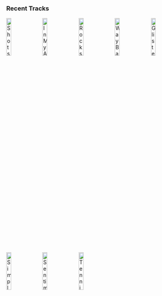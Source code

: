 ### Recent Tracks
[<img src='https://lastfm.freetls.fastly.net/i/u/300x300/74b0399872646052464309d621075339.png' width='16%' height='16%' alt='Shots'>](https://www.last.fm/music/imagine%2bdragons/_/shots)&nbsp;&nbsp;&nbsp;&nbsp;[<img src='https://lastfm.freetls.fastly.net/i/u/300x300/45e56afe6d3c6a00b315a1a384ab5f35.png' width='16%' height='16%' alt='In My Arms'>](https://www.last.fm/music/lucid%2bluv/_/in%2bmy%2barms)&nbsp;&nbsp;&nbsp;&nbsp;[<img src='https://lastfm.freetls.fastly.net/i/u/300x300/ac3137ddcf2a9ef3eb2bb538f8c0491b.png' width='16%' height='16%' alt='Rockshow'>](https://www.last.fm/music/the%2bnicholas/_/rockshow)&nbsp;&nbsp;&nbsp;&nbsp;[<img src='https://lastfm.freetls.fastly.net/i/u/300x300/095db10dc416313c042824ff01f4875f.png' width='16%' height='16%' alt='Way Back When'>](https://www.last.fm/music/grizfolk/_/way%2bback%2bwhen)&nbsp;&nbsp;&nbsp;&nbsp;[<img src='https://lastfm.freetls.fastly.net/i/u/300x300/f84edcc6a8be8d266e7ca2dbba397a4d.png' width='16%' height='16%' alt='Glisten'>](https://www.last.fm/music/pines/_/glisten)&nbsp;&nbsp;&nbsp;&nbsp;<br>[<img src='https://lastfm.freetls.fastly.net/i/u/300x300/be4a963567fb41d98655bee5efa325fa.png' width='16%' height='16%' alt='Simple Song'>](https://www.last.fm/music/the%2bshins/_/simple%2bsong)&nbsp;&nbsp;&nbsp;&nbsp;[<img src='https://lastfm.freetls.fastly.net/i/u/300x300/ac798975ccfb40152a05a1bf7418600e.png' width='16%' height='16%' alt='Sentimental'>](https://www.last.fm/music/wmd/_/sentimental)&nbsp;&nbsp;&nbsp;&nbsp;[<img src='https://lastfm.freetls.fastly.net/i/u/300x300/1ab80bbf23248079ef3fcfe65418f4ca.png' width='16%' height='16%' alt='Tennis Court'>](https://www.last.fm/music/justin%2bking/_/tennis%2bcourt)&nbsp;&nbsp;&nbsp;&nbsp;